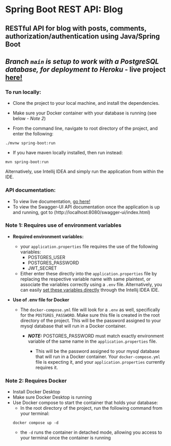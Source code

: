 # Spring Boot REST API: Blog 
RESTful API for blog with posts, comments, authorization/authentication using Java/Spring Boot
---
## *Branch `main` is setup to work with a PostgreSQL database, for deployment to Heroku* - live project [here!](https://blog-api-springboot-c301743401b3.herokuapp.com/swagger-ui/index.html)

### To run locally: 
   - Clone the project to your local machine, and install the dependencies.

   - Make sure your Docker container with your database is running (see below - *Note 2*)

   - From the command line, navigate to root directory of the project, and enter the following:
```
./mvnw spring-boot:run
```
   - If you have maven locally installed, then run instead:
```
mvn spring-boot:run
```
Alternatively, use Intellij IDEA and simply run the application from within the IDE.

### API documentation:
   - To view live documentation, [go here!](https://blog-api-springboot-c301743401b3.herokuapp.com/swagger-ui/index.html)
   - To view the Swagger-UI API documentation once the application is up and running, got to (http://localhost:8080/swagger-ui/index.html)

### Note 1: Requires use of environment variables

  - __Required environment variables:__
     - your `application.properties` file requires the use of the following variables:
        - POSTGRES_USER
        - POSTGRES_PASSWORD
        - JWT_SECRET
      - Either enter these directly into the `application.properties` file by replacing the respective variable name with same plaintext, or associate the variables correctly using a `.env` file.  Alternatively, you can easily [set these variables directly](https://www.jetbrains.com/help/objc/add-environment-variables-and-program-arguments.html) through the Intellij IDEA IDE.
        
   - __Use of .env file for Docker__ 
      - The `docker-compose.yml` file will look for a `.env` as well, specifically for the `POSTGRES_PASSWORD`.  Make sure this file is created in the root directory of the project. This will be the password assigned to your mysql database that will run in a Docker container.
         - __*NOTE:*__ POSTGRES_PASSWORD must match exactly environment variable of the same name in the `application.properties` file.
           
            - This will be the password assigned to your mysql database that will run in a Docker container.  Your `docker-compose.yml` file is expecting it, and your `application.properties` currently requires it.   



### Note 2: Requires Docker
- Install Docker Desktop
- Make sure Docker Desktop is running
- Use Docker compose to start the container that holds your database:
  - In the root directory of the project, run the following command from your terminal: 
  ```
  docker compose up -d
  ```
  - the `-d` runs the container in detached mode, allowing you access to your terminal once the container is running
